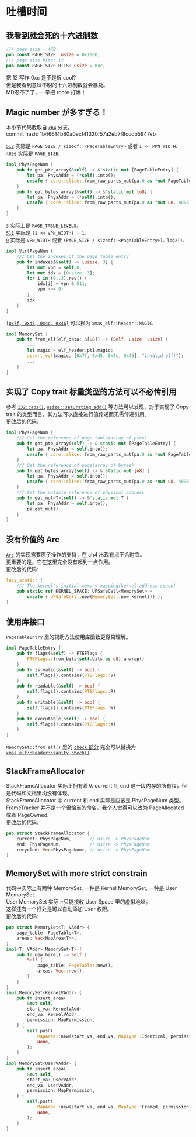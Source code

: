 # 吐槽时间

## 我看到就会死的十六进制数

```rust
/// page size : 4KB
pub const PAGE_SIZE: usize = 0x1000;
/// page size bits: 12
pub const PAGE_SIZE_BITS: usize = 0xc;
```

把 12 写作 0xc 是不是很 cool?  
但是我看到意味不明的十六进制数就会暴毙。  
MD忍不了了，一拳把 rcore 打爆！

## Magic number が多すぎる！

本小节代码截取自 [`ch4`](https://github.com/LearningOS/template-2024a-rcore/tree/ch4) 分支。  
commit hash: 1b46614b80a0ecf41320f57a2eb7f8ccdb5947eb

[`512`](https://github.com/LearningOS/template-2024a-rcore/blob/ch4/os/src/mm/address.rs#L182) 实际是 `PAGE_SIZE / sizeof::<PageTableEntry>` 或者 `1 << PPN_WIDTH`.  
[`4096`](https://github.com/LearningOS/template-2024a-rcore/blob/ch4/os/src/mm/address.rs#L187) 实际是 `PAGE_SIZE`.

```rust
impl PhysPageNum {
    pub fn get_pte_array(&self) -> &'static mut [PageTableEntry] {
        let pa: PhysAddr = (*self).into();
        unsafe { core::slice::from_raw_parts_mut(pa.0 as *mut PageTableEntry, 512) }
    }
    pub fn get_bytes_array(&self) -> &'static mut [u8] {
        let pa: PhysAddr = (*self).into();
        unsafe { core::slice::from_raw_parts_mut(pa.0 as *mut u8, 4096) }
    }
}
```

[`3`](https://github.com/LearningOS/template-2024a-rcore/blob/ch4/os/src/mm/address.rs#L164) 实际上是 `PAGE_TABLE_LEVELS`.  
[`511`](https://github.com/LearningOS/template-2024a-rcore/blob/ch4/os/src/mm/address.rs#L164) 实际是 `(1 << VPN_WIDTH) - 1`.  
[`9`](https://github.com/LearningOS/template-2024a-rcore/blob/ch4/os/src/mm/address.rs#L165) 实际是 `VPN_WIDTH` 或者 `(PAGE_SIZE / sizeof::<PageTableEntry>)。log2()`.

```rust
impl VirtPageNum {
    /// Get the indexes of the page table entry
    pub fn indexes(&self) -> [usize; 3] {
        let mut vpn = self.0;
        let mut idx = [0usize; 3];
        for i in (0..3).rev() {
            idx[i] = vpn & 511;
            vpn >>= 9;
        }
        idx
    }
}
```

[`[0x7f, 0x45, 0x4c, 0x46]`](https://github.com/LearningOS/template-2024a-rcore/blob/ch4/os/src/mm/memory_set.rs#L156) 可以换为 `xmas_elf::header::MAGIC`.

```rust
impl MemorySet {
    pub fn from_elf(elf_data: &[u8]) -> (Self, usize, usize) {
        ...
        let magic = elf_header.pt1.magic;
        assert_eq!(magic, [0x7f, 0x45, 0x4c, 0x46], "invalid elf!");
        ...
    }
}
```

## 实现了 Copy trait 标量类型的方法可以不必传引用

参考 [`i32::abs()`](https://doc.rust-lang.org/std/primitive.i32.html#method.abs), [`usize::saturating_add()`](https://doc.rust-lang.org/std/primitive.usize.html#method.saturating_add) 等方法可以发现，对于实现了 Copy trait 的类型而言，其方法可以直接进行值传递而无需传递引用。  
更改后的代码:

```rust
impl PhysPageNum {
    /// Get the reference of page table(array of ptes)
    pub fn get_pte_array(self) -> &'static mut [PageTableEntry] {
        let pa: PhysAddr = self.into();
        unsafe { core::slice::from_raw_parts_mut(pa.0 as *mut PageTableEntry, 512) }
    }
    /// Get the reference of page(array of bytes)
    pub fn get_bytes_array(self) -> &'static mut [u8] {
        let pa: PhysAddr = self.into();
        unsafe { core::slice::from_raw_parts_mut(pa.0 as *mut u8, 4096) }
    }
    /// Get the mutable reference of physical address
    pub fn get_mut<T>(self) -> &'static mut T {
        let pa: PhysAddr = self.into();
        pa.get_mut()
    }
}
```

## 没有价值的 Arc

[`Arc`](https://doc.rust-lang.org/std/sync/struct.Arc.html) 的实现需要原子操作的支持，在 ch4 出现有点不合时宜。  
更重要的是，它在这里完全没有起到一点作用。  
更改后的代码:

```rust
lazy_static! {
    /// The kernel's initial memory mapping(kernel address space)
    pub static ref KERNEL_SPACE: UPSafeCell<MemorySet> =
        unsafe { UPSafeCell::new(MemorySet::new_kernel()) };
}
```

## 使用库接口

`PageTableEntry` 里的辅助方法使用库函数更容易理解。

```rust
impl PageTableEntry {
    pub fn flags(&self) -> PTEFlags {
        PTEFlags::from_bits(self.bits as u8).unwrap()
    }
    pub fn is_valid(&self) -> bool {
        self.flags().contains(PTEFlags::V)
    }
    pub fn readable(&self) -> bool {
        self.flags().contains(PTEFlags::R)
    }
    pub fn writable(&self) -> bool {
        self.flags().contains(PTEFlags::W)
    }
    pub fn executable(&self) -> bool {
        self.flags().contains(PTEFlags::X)
    }
}
```

`MemorySet::from_elf()` 里的 [`check` 部分](https://github.com/LearningOS/template-2024a-rcore/blob/ch4/os/src/mm/memory_set.rs#L156) 完全可以替换为 [`xmas_elf::header::sanity_check()`](https://docs.rs/xmas-elf/latest/src/xmas_elf/header.rs.html#428-453)

## StackFrameAllocator

StackFrameAllocator 实际上拥有着从 current 到 end 这一段内存的所有权，但是代码和文档里均没有体现。  
StackFrameAllocator 中 current 和 end 实际是应该是 PhysPageNum 类型。  
FrameTracker 并不是一个很恰当的命名，我个人觉得可以改为 PageAllocated 或者 PageOwned.  
更改后的代码:

```rust
pub struct StackFrameAllocator {
    current: PhysPageNum,       // usize -> PhysPageNum
    end: PhysPageNum,           // usize -> PhysPageNum
    recycled: Vec<PhysPageNum>, // usize -> PhysPageNum
}
```

## MemorySet with more strict constrain

代码中实际上有两种 MemorySet, 一种是 Kernel MemorySet, 一种是 User MemorySet.  
User MemorySet 实际上只能接收 User Space 里的虚拟地址。  
这样还有一个好处是可以自动添加 User 权限。  
更改后的代码:

```rust
pub struct MemorySet<T: VAddr> {
    page_table: PageTable<T>,
    areas: Vec<MapArea<T>>,
}
impl<T: VAddr> MemorySet<T> {
    pub fn new_bare() -> Self {
        Self {
            page_table: PageTable::new(),
            areas: Vec::new(),
        }
    }
}
impl MemorySet<KernelVAddr> {
    pub fn insert_area(
        &mut self,
        start_va: KernelVAddr,
        end_va: KernelVAddr,
        permission: MapPermission,
    ) {
        self.push(
            MapArea::new(start_va, end_va, MapType::Identical, permission),
            None,
        );
    }
}
impl MemorySet<UserVAddr> {
    pub fn insert_area(
        &mut self,
        start_va: UserVAddr,
        end_va: UserVAddr,
        permission: MapPermission,
    ) {
        self.push(
            MapArea::new(start_va, end_va, MapType::Framed, permission | MapPermission::U),
            None,
        );
    }
}
```
